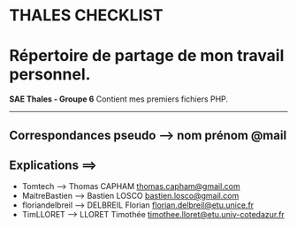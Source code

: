 # THALES CHECKLIST
# Répertoire de partage de mon travail personnel.

**SAE Thales - Groupe 6**
Contient mes premiers fichiers PHP.

---

## Correspondances pseudo --> nom prénom @mail
## Explications ==>

- Tomtech --> Thomas CAPHAM thomas.capham@gmail.com
- MaitreBastien --> Bastien LOSCO bastien.losco@gmail.com
- floriandelbreil --> DELBREIL Florian florian.delbreil@etu.unice.fr
- TimLLORET --> LLORET Timothée timothee.lloret@etu.univ-cotedazur.fr
